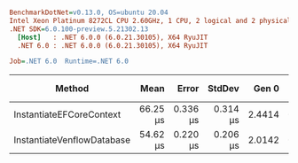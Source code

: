 ``` ini

BenchmarkDotNet=v0.13.0, OS=ubuntu 20.04
Intel Xeon Platinum 8272CL CPU 2.60GHz, 1 CPU, 2 logical and 2 physical cores
.NET SDK=6.0.100-preview.5.21302.13
  [Host]   : .NET 6.0.0 (6.0.21.30105), X64 RyuJIT
  .NET 6.0 : .NET 6.0.0 (6.0.21.30105), X64 RyuJIT

Job=.NET 6.0  Runtime=.NET 6.0  

```
|                     Method |     Mean |    Error |   StdDev |  Gen 0 |  Gen 1 | Gen 2 | Allocated |
|--------------------------- |---------:|---------:|---------:|-------:|-------:|------:|----------:|
|   InstantiateEFCoreContext | 66.25 μs | 0.336 μs | 0.314 μs | 2.4414 | 0.1221 |     - |     46 KB |
| InstantiateVenflowDatabase | 54.62 μs | 0.220 μs | 0.206 μs | 2.0142 | 0.1221 |     - |     37 KB |
